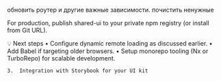 обновить роутер и другие важные зависимости.
почистить ненужные

For production, publish shared-ui to your private npm registry (or install from Git URL).

💡 Next steps
•	Configure dynamic remote loading as discussed earlier.
•	Add Babel if targeting older browsers.
•	Setup monorepo tooling (Nx or TurboRepo) for scalable development.

	3.	Integration with Storybook for your UI kit
